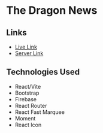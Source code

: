 # The Dragon News

## Links
* [Live Link](https://the-news-dragon-937cb.web.app/)
* [Server Link](https://github.com/ras1k/the-dragon-server)

## Technologies Used
* React/Vite
* Bootstrap
* Firebase
* React Router
* React Fast Marquee
* Moment
* React Icon
